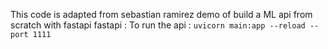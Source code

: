 
This code is adapted from sebastian ramirez demo of build a ML api from scratch with fastapi
fastapi : 
To run the api : ```uvicorn main:app --reload --port 1111```

